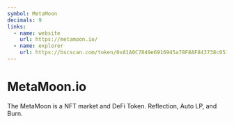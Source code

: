 ```yaml
---
symbol: MetaMoon
decimals: 9
links:
  - name: website
    url: https://metamoon.io/
  - name: explorer
    url: https://bscscan.com/token/0xA1A0C7849e6916945a78F8AF843738c051ab15F3
---
```


# MetaMoon.io

The MetaMoon is a NFT market and DeFi Token. Reflection, Auto LP, and Burn.
